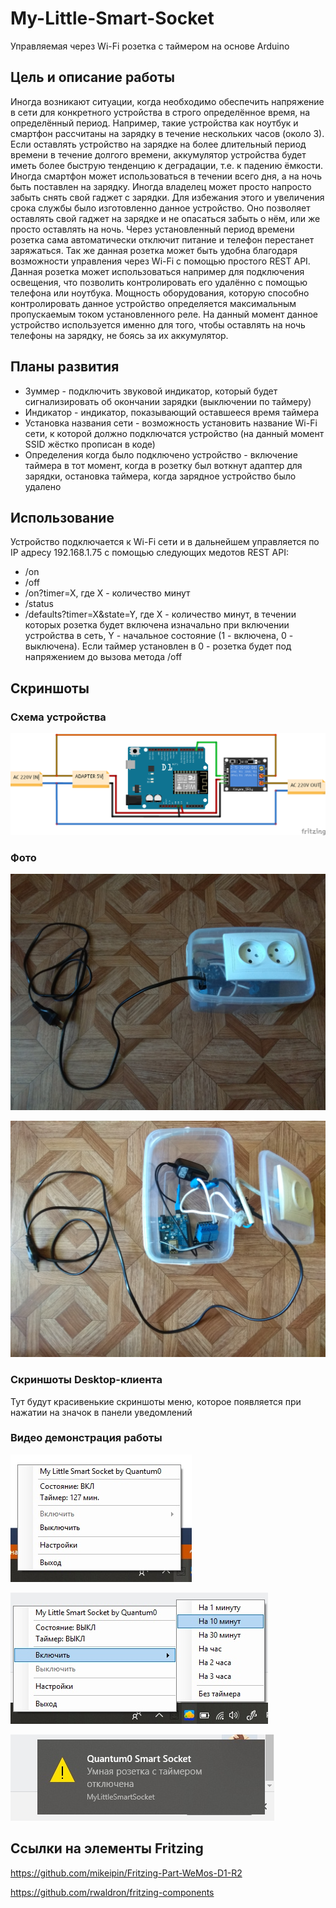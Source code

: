 # My-Little-Smart-Socket
Управляемая через Wi-Fi розетка с таймером на основе Arduino

## Цель и описание работы

Иногда возникают ситуации, когда необходимо обеспечить напряжение в сети для конкретного устройства в строго определённое время, на определённый период. Например, такие устройства как ноутбук и смартфон рассчитаны на зарядку в течение нескольких часов (около 3). Если оставлять устройство на зарядке на более длительный период времени в течение долгого времени, аккумулятор устройства будет иметь более быструю тенденцию к деградации, т.е. к падению ёмкости. Иногда смартфон может использоваться в течении всего дня, а на ночь быть поставлен на зарядку. Иногда владелец может просто напросто забыть снять свой гаджет с зарядки. Для избежания этого и увеличения срока службы было изготовленно данное устройство. Оно позволяет оставлять свой гаджет на зарядке и не опасаться забыть о нём, или же просто оставлять на ночь. Через установленный период времени розетка сама автоматически отключит питание и телефон перестанет заряжаться. Так же данная розетка может быть удобна благодаря возможности управления через Wi-Fi с помощью простого REST API. Данная розетка может использоваться например для подключения освещения, что позволить контролировать его удалённо с помощью телефона или ноутбука. Мощность оборудования, которую способно контролировать данное устройство определяется максимальным пропускаемым током установленного реле. На данный момент данное устройство используется именно для того, чтобы оставлять на ночь телефоны на зарядку, не боясь за их аккумулятор.

## Планы развития

* Зуммер - подключить звуковой индикатор, который будет сигнализировать об окончании зарядки (выключении по таймеру)
* Индикатор - индикатор, показывающий оставшееся время таймера
* Установка названия сети - возможность установить название Wi-Fi сети, к которой должно подключатся устройство (на данный момент SSID жёстко прописан в коде)
* Определения когда было подключено устройство - включение таймера в тот момент, когда в розетку был воткнут адаптер для зарядки, остановка таймера, когда зарядное устройство было удалено

## Использование

Устройство подключается к Wi-Fi сети и в дальнейшем управляется по IP адресу 192.168.1.75 с помощью следующих медотов REST API:
* /on
* /off
* /on?timer=X, где X - количество минут
* /status
* /defaults?timer=X&state=Y, где X - количество минут, в течении которых розетка будет включена изначально при включении устройства в сеть, Y - начальное состояние (1 - включена, 0 - выключена). Если таймер установлен в 0 - розетка будет под напряжением до вызова метода /off

## Скриншоты

### Схема устройства
![Fritzing scheme](./SmartSocket_bb.png)

### Фото
![Photo1](./Photo1.jpg)

![Photo2](./Photo2.jpg)

### Скриншоты Desktop-клиента
Тут будут красивенькие скриншоты меню, которое появляется при нажатии на значок в панели уведомлений

### Видео демонстрация работы
![Screenshot1](./Screenshot1.jpg)

![Screenshot2](./Screenshot2.jpg)

![Screenshot3](./Screenshot3.jpg)

## Ссылки на элементы Fritzing

https://github.com/mikeipin/Fritzing-Part-WeMos-D1-R2

https://github.com/rwaldron/fritzing-components
